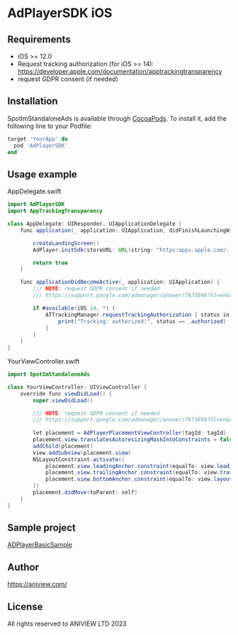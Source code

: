 # AdPlayerSDK iOS

## Requirements
 * iOS >= 12.0
 * Request tracking authorization (for iOS >= 14):
   https://developer.apple.com/documentation/apptrackingtransparency
 * request GDPR consent (if needed)

## Installation

SpotImStandaloneAds is available through [CocoaPods](https://cocoapods.org). To install
it, add the following line to your Podfile:

```ruby
target 'YourApp' do
  pod 'AdPlayerSDK'
end
```

## Usage example

AppDelegate.swift
```java
import AdPlayerSDK
import AppTrackingTransparency

class AppDelegate: UIResponder, UIApplicationDelegate {
    func application(_ application: UIApplication, didFinishLaunchingWithOptions launchOptions: [UIApplication.LaunchOptionsKey: Any]?) -> Bool { // swiftlint:disable:this line_length

        createLandingScreen()
        AdPlayer.initSdk(storeURL: URL(string: "https:apps.apple.com/.....")!)

        return true
    }

    func applicationDidBecomeActive(_ application: UIApplication) {
        /// NOTE: request GDPR consent if needed
        /// https://support.google.com/admanager/answer/7673898?hl=en&ref_topic=10366389&sjid=10800144486024696532-EU

        if #available(iOS 14, *) {
            ATTrackingManager.requestTrackingAuthorization { status in
                print("Tracking: authorized:", status == .authorized)
            }
        }
    }
}
```

YourViewController.swift
```java
import SpotImStandaloneAds

class YourViewController: UIViewController {
    override func viewDidLoad() {
        super.viewDidLoad()

        /// NOTE: request GDPR consent if needed
        /// https://support.google.com/admanager/answer/7673898?hl=en&ref_topic=10366389&sjid=10800144486024696532-EU
    
        let placement = AdPlayerPlacementViewController(tagId: tagId)
        placement.view.translatesAutoresizingMaskIntoConstraints = false
        addChild(placement)
        view.addSubview(placement.view)
        NSLayoutConstraint.activate([
            placement.view.leadingAnchor.constraint(equalTo: view.leadingAnchor),
            placement.view.trailingAnchor.constraint(equalTo: view.trailingAnchor),
            placement.view.bottomAnchor.constraint(equalTo: view.layoutMarginsGuide.bottomAnchor)
        ])
        placement.didMove(toParent: self)
    }
}
```

## Sample project
[ADPlayerBasicSample](https://github.com/Aniview/ad-player-sdk-ios-pods/tree/main/ADPlayerBasicSample)

## Author

https://aniview.com/

## License

All rights reserved to ANIVIEW LTD 2023

